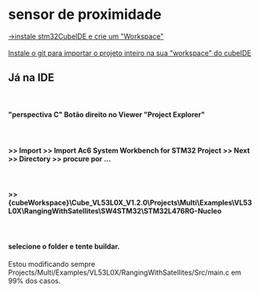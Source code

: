 
# sensor de proximidade
<a href="https://www.st.com/en/development-tools/stm32cubeide.html">->instale stm32CubeIDE e crie um "Workspace"</a></br></br>
<a href="https://git-scm.com/downloads">Instale o git para importar o projeto inteiro na sua "workspace" do cubeIDE</a></br>
<h2>Já na IDE </h2> </br>
<h4>"perspectiva C" Botão direito no Viewer "Project Explorer"</h4></br>
<h4> >> Import >> Import Ac6 System Workbench for STM32 Project >> Next >> Directory >> procure por ...</h4></br>
<h4> >> {cubeWorkspace}\Cube_VL53L0X_V1.2.0\Projects\Multi\Examples\VL53L0X\RangingWithSatellites\SW4STM32\STM32L476RG-Nucleo </h4></br>
<h4>selecione o folder e tente buildar.</h4>


Estou modificando sempre Projects/Multi/Examples/VL53L0X/RangingWithSatellites/Src/main.c
em 99% dos casos.
